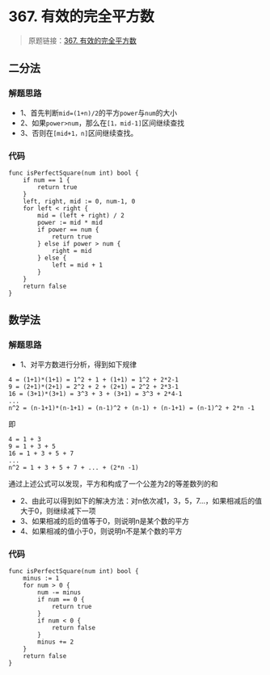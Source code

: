 # 367. 有效的完全平方数

> 原题链接：[367. 有效的完全平方数](https://leetcode-cn.com/problems/valid-perfect-square/)

## 二分法
### 解题思路
* 1、首先判断``mid=(1+n)/2``的平方``power``与``num``的大小
* 2、如果``power>num``，那么在``[1，mid-1]``区间继续查找
* 3、否则在``[mid+1，n]``区间继续查找。
### 代码
```golang
func isPerfectSquare(num int) bool {
	if num == 1 {
		return true
	}
	left, right, mid := 0, num-1, 0
	for left < right {
		mid = (left + right) / 2
		power := mid * mid
		if power == num {
			return true
		} else if power > num {
			right = mid
		} else {
			left = mid + 1
		}
	}
	return false
}
```

## 数学法
### 解题思路
* 1、对平方数进行分析，得到如下规律
```
4 = (1+1)*(1+1) = 1^2 + 1 + (1+1) = 1^2 + 2*2-1
9 = (2+1)*(2+1) = 2^2 + 2 + (2+1) = 2^2 + 2*3-1
16 = (3+1)*(3+1) = 3^3 + 3 + (3+1) = 3^3 + 2*4-1
...
n^2 = (n-1+1)*(n-1+1) = (n-1)^2 + (n-1) + (n-1+1) = (n-1)^2 + 2*n -1 
```
即
```
4 = 1 + 3
9 = 1 + 3 + 5
16 = 1 + 3 + 5 + 7
...
n^2 = 1 + 3 + 5 + 7 + ... + (2*n -1)
```
通过上述公式可以发现，平方和构成了一个公差为2的等差数列的和
* 2、由此可以得到如下的解决方法：对n依次减1，3，5，7…，如果相减后的值大于0，则继续减下一项
* 3、如果相减的后的值等于0，则说明n是某个数的平方
* 4、如果相减的值小于0，则说明n不是某个数的平方
### 代码
```golang
func isPerfectSquare(num int) bool {
	minus := 1
	for num > 0 {
		num -= minus
		if num == 0 {
			return true
		}
		if num < 0 {
			return false
		}
		minus += 2
	}
	return false
}
```